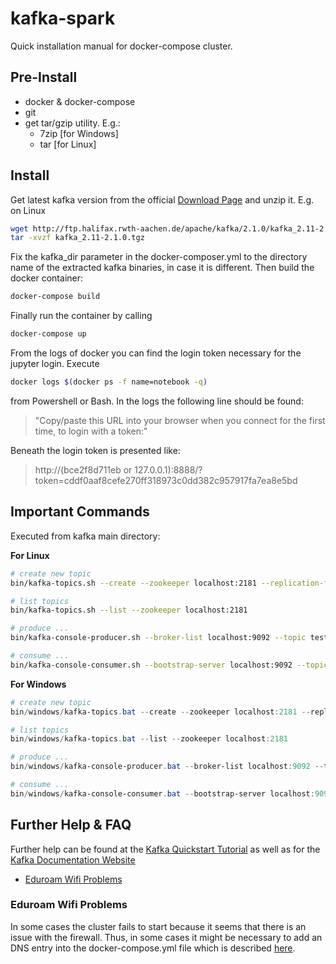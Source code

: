 # kafka-spark

Quick installation manual for docker-compose cluster.

## Pre-Install

  * docker & docker-compose
  * git
  * get tar/gzip utility. E.g.:
    * 7zip [for Windows]
    * tar [for Linux]

## Install

Get latest kafka version from the official [Download Page](https://www.apache.org/dyn/closer.cgi?path=/kafka/2.1.0/kafka_2.11-2.1.0.tgz) and unzip it. E.g. on Linux

```bash
wget http://ftp.halifax.rwth-aachen.de/apache/kafka/2.1.0/kafka_2.11-2.1.0.tgz
tar -xvzf kafka_2.11-2.1.0.tgz
```

Fix the kafka_dir parameter in the docker-composer.yml to the directory name of the extracted kafka binaries, in case it is different. Then build the docker container:

```bash
docker-compose build
```

Finally run the container by calling

```bash
docker-compose up
```

From the logs of docker you can find the login token necessary for the jupyter login. Execute

```bash
docker logs $(docker ps -f name=notebook -q)
```

from Powershell or Bash. In the logs the following line should be found:

> "Copy/paste this URL into your browser when you connect for the first time, to login with a token:"

Beneath the login token is presented like:

> http://(bce2f8d711eb or 127.0.0.1):8888/?token=cddf0aaf8cefe270ff318973c0dd382c957917fa7ea8e5bd

## Important Commands

Executed from kafka main directory:

**For Linux**

```bash
# create new topic
bin/kafka-topics.sh --create --zookeeper localhost:2181 --replication-factor 1 --partitions 1 --topic test

# list topics
bin/kafka-topics.sh --list --zookeeper localhost:2181

# produce ...
bin/kafka-console-producer.sh --broker-list localhost:9092 --topic test

# consume ...
bin/kafka-console-consumer.sh --bootstrap-server localhost:9092 --topic test --from-beginning
```

**For Windows**

```powershell
# create new topic
bin/windows/kafka-topics.bat --create --zookeeper localhost:2181 --replication-factor 1 --partitions 1 --topic test

# list topics
bin/windows/kafka-topics.bat --list --zookeeper localhost:2181

# produce ...
bin/windows/kafka-console-producer.bat --broker-list localhost:9092 --topic test

# consume ...
bin/windows/kafka-console-consumer.bat --bootstrap-server localhost:9092 --topic test --from-beginning
```

## Further Help & FAQ

Further help can be found at the [Kafka Quickstart Tutorial](https://kafka.apache.org/quickstart) as well as for the [Kafka Documentation Website](https://kafka.apache.org/)

- [Eduroam Wifi Problems](#eduroam-wifi-problems)

### Eduroam Wifi Problems

In some cases the cluster fails to start because it seems that there is an issue with the firewall. Thus, in some cases it might be necessary to add an DNS entry into the docker-compose.yml file which is described [here](https://docs.docker.com/compose/compose-file/#dns).
